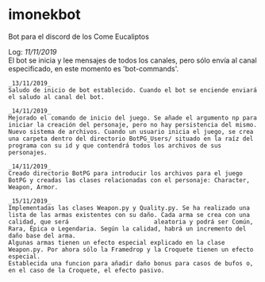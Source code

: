 # imonekbot
Bot para el discord de los Come Eucaliptos

Log:
    _11/11/2019_  
    El bot se inicia y lee mensajes de todos los canales, pero sólo envía al canal especificado, en este momento es 'bot-commands'.

    _13/11/2019_
    Saludo de inicio de bot establecido. Cuando el bot se enciende enviará el saludo al canal del bot.
    
    _14/11/2019_
    Mejorado el comando de inicio del juego. Se añade el argumento np para iniciar la creación del personaje, pero no hay persistencia del mismo.
    Nuevo sistema de archivos. Cuando un usuario inicia el juego, se crea una carpeta dentro del directorio BotPG_Users/ situado en la raíz del programa con su id y que contendrá todos los archivos de sus personajes.
    
    _14/11/2019_
    Creado directorio BotPG para introducir los archivos para el juego BotPG y creadas las clases relacionadas con el personaje: Character, Weapon, Armor.
    
    _15/11/2019_
    Implementadas las clases Weapon.py y Quality.py. Se ha realizado una lista de las armas existentes con su daño. Cada arma se crea con una calidad, que será                        aleatoria y podrá ser Común, Rara, Épica o Legendaria. Según la calidad, habrá un incremento del daño base del arma.
    Algunas armas tienen un efecto especial explicado en la clase Weapon.py. Por ahora sólo la Framedrop y la Croquete tienen un efecto especial.    
    Establecida una funcion para añadir daño bonus para casos de bufos o, en el caso de la Croquete, el efecto pasivo.